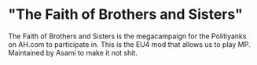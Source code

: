 # "The Faith of Brothers and Sisters"
The Faith of Brothers and Sisters is the megacampaign for the Politiyanks on AH.com to participate in. This is the EU4 mod that allows us to play MP. 
Maintained by Asami to make it not shit.
